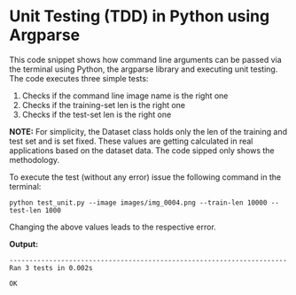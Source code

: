 # Unit Testing (TDD) in Python using Argparse

This code snippet shows how command line arguments can be passed via the terminal using Python,
the argparse library and executing unit testing. The code executes three simple tests:

1. Checks if the command line image name is the right one
2. Checks if the training-set len is the right one
3. Checks if the test-set len is the right one

**NOTE:** For simplicity, the Dataset class holds only the len of the training and test
set and is set fixed. These values are getting calculated in real applications
based on the dataset data. The code sipped only shows the methodology.

To execute the test (without any error) issue the following command in the terminal:

`python test_unit.py --image images/img_0004.png --train-len 10000 --test-len 1000`

Changing the above values leads to the respective error.

**Output:**
```...
----------------------------------------------------------------------
Ran 3 tests in 0.002s

OK
```